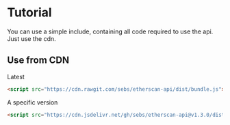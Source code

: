 # Tutorial

You can use a simple include, containing all code required to use the api.
Just use the cdn.

## Use from CDN

Latest

```html
<script src="https://cdn.rawgit.com/sebs/etherscan-api/dist/bundle.js"></script>
```

A specific version

```html
<script src="https://cdn.jsdelivr.net/gh/sebs/etherscan-api@v1.3.0/dist/bundle.js"></script>
```
